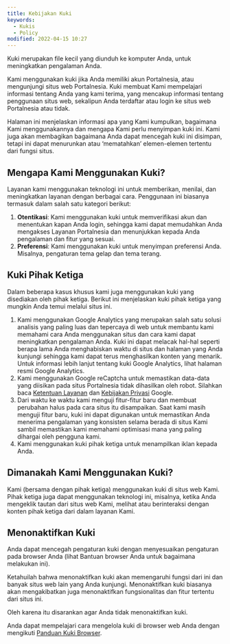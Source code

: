 ```yaml
---
title: Kebijakan Kuki
keywords:
  - Kukis
  - Policy
modified: 2022-04-15 10:27
---
```


Kuki merupakan file kecil yang diunduh ke komputer Anda, untuk meningkatkan pengalaman Anda.

Kami menggunakan kuki jika Anda memiliki akun Portalnesia, atau mengunjungi situs web Portalnesia. Kuki membuat Kami mempelajari informasi tentang Anda yang kami terima, yang mencakup informasi tentang penggunaan situs web, sekalipun Anda terdaftar atau login ke situs web Portalnesia atau tidak.

Halaman ini menjelaskan informasi apa yang Kami kumpulkan, bagaimana Kami menggunakannya dan mengapa Kami perlu menyimpan kuki ini. Kami juga akan membagikan bagaimana Anda dapat mencegah kuki ini disimpan, tetapi ini dapat menurunkan atau ‘mematahkan’ elemen-elemen tertentu dari fungsi situs.

## Mengapa Kami Menggunakan Kuki?

Layanan kami menggunakan teknologi ini untuk memberikan, menilai, dan meningkatkan layanan dengan berbagai cara. Penggunaan ini biasanya termasuk dalam salah satu kategori berikut:

1. **Otentikasi**: Kami menggunakan kuki untuk memverifikasi akun dan menentukan kapan Anda login, sehingga kami dapat memudahkan Anda mengakses Layanan Portalnesia dan menunjukkan kepada Anda pengalaman dan fitur yang sesuai.
2. **Preferensi**: Kami menggunakan kuki untuk menyimpan preferensi Anda. Misalnya, pengaturan tema gelap dan tema terang.


## Kuki Pihak Ketiga

Dalam beberapa kasus khusus kami juga menggunakan kuki yang disediakan oleh pihak ketiga. Berikut ini menjelaskan kuki pihak ketiga yang mungkin Anda temui melalui situs ini.

1. Kami menggunakan Google Analytics yang merupakan salah satu solusi analisis yang paling luas dan tepercaya di web untuk membantu kami memahami cara Anda menggunakan situs dan cara kami dapat meningkatkan pengalaman Anda. Kuki ini dapat melacak hal-hal seperti berapa lama Anda menghabiskan waktu di situs dan halaman yang Anda kunjungi sehingga kami dapat terus menghasilkan konten yang menarik. Untuk informasi lebih lanjut tentang kuki Google Analytics, lihat halaman resmi Google Analytics.
2. Kami menggunakan Google reCaptcha untuk memastikan data-data yang diisikan pada situs Portalnesia tidak dihasilkan oleh robot. Silahkan baca [Ketentuan Layanan](https://policies.google.com/terms) dan [Kebijakan Privasi](https://policies.google.com/privacy) Google.
3. Dari waktu ke waktu kami menguji fitur-fitur baru dan membuat perubahan halus pada cara situs itu disampaikan. Saat kami masih menguji fitur baru, kuki ini dapat digunakan untuk memastikan Anda menerima pengalaman yang konsisten selama berada di situs Kami sambil memastikan kami memahami optimisasi mana yang paling dihargai oleh pengguna kami.
4. Kami menggunakan kuki pihak ketiga untuk menampilkan iklan kepada Anda.


## Dimanakah Kami Menggunakan Kuki?

Kami (bersama dengan pihak ketiga) menggunakan kuki di situs web Kami. Pihak ketiga juga dapat menggunakan teknologi ini, misalnya, ketika Anda mengeklik tautan dari situs web Kami, melihat atau berinteraksi dengan konten pihak ketiga dari dalam layanan Kami.


## Menonaktifkan Kuki

Anda dapat mencegah pengaturan kuki dengan menyesuaikan pengaturan pada browser Anda (lihat Bantuan browser Anda untuk bagaimana melakukan ini).

Ketahuilah bahwa menonaktifkan kuki akan memengaruhi fungsi dari ini dan banyak situs web lain yang Anda kunjungi. Menonaktifkan kuki biasanya akan mengakibatkan juga menonaktifkan fungsionalitas dan fitur tertentu dari situs ini.

Oleh karena itu disarankan agar Anda tidak menonaktifkan kuki.

Anda dapat mempelajari cara mengelola kuki di browser web Anda dengan mengikuti [Panduan Kuki Browser](https://id.wikipedia.org/wiki/Kuki_HTTP).